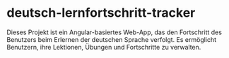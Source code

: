 # deutsch-lernfortschritt-tracker
Dieses Projekt ist ein Angular-basiertes Web-App, das den Fortschritt des Benutzers beim Erlernen der deutschen Sprache verfolgt. Es ermöglicht Benutzern, ihre Lektionen, Übungen und Fortschritte zu verwalten.
